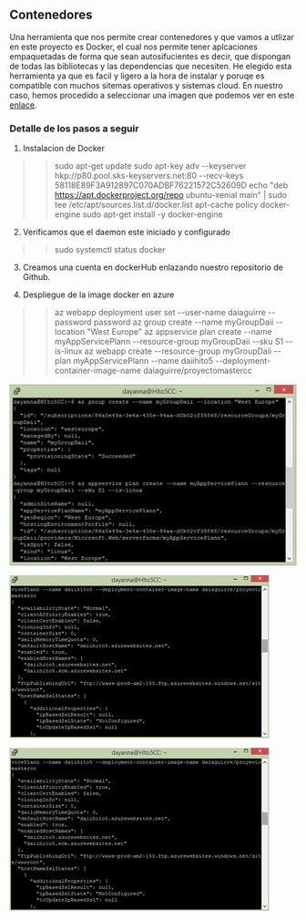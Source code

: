 ## Contenedores 

Una herramienta que nos permite crear contenedores y que vamos a utlizar en este proyecto es Docker, el cual nos permite tener aplcaciones empaquetadas de forma que sean autosifucientes es decir, que dispongan de todas las bibliotecas y las dependencias que necesiten. He elegido esta herramienta ya que es facil y ligero a la hora de instalar y poruqe es compatible con muchos sitemas operativos y sistemas cloud. En nuestro caso, hemos procedido a seleccionar una imagen que podemos ver en este [enlace]( https://hub.docker.com/_/httpd/). 

### Detalle de los pasos a seguir

1. Instalacion de Docker

>
>> sudo apt-get update
>> sudo apt-key adv --keyserver hkp://p80.pool.sks-keyservers.net:80 --recv-keys 58118E89F3A912897C070ADBF76221572C52609D
>> echo "deb https://apt.dockerproject.org/repo ubuntu-xenial main" | sudo tee /etc/apt/sources.list.d/docker.list
>> apt-cache policy docker-engine
>> sudo apt-get install -y docker-engine
>>

2. Verificamos que el daemon este iniciado y configurado

>
>> sudo systemctl status docker

3. Creamos una cuenta en dockerHub enlazando nuestro repositorio de Github.

4. Despliegue de la image docker en azure

>
>> az webapp deployment user set --user-name daiaguirre --password password
>> az group create --name myGroupDaii --location "West Europe"
>> az appservice plan create --name myAppServicePlann --resource-group myGroupDaii --sku S1 --is-linux
>> az webapp create --resource-group myGroupDaii --plan myAppServicePlann --name daiihito5 --deployment-container-image-name daiaguirre/proyectomastercc
>> 



![](https://github.com/daiaguirre979/CC-Master/blob/master/docker1.png)

![](https://github.com/daiaguirre979/CC-Master/blob/master/docker2.png)

![](https://github.com/daiaguirre979/CC-Master/blob/master/docker2.png)


